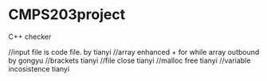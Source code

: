 # CMPS203project
C++ checker

//input file is code file. by tianyi
//array enhanced + for while array outbound   by gongyu
//brackets tianyi
//file close  tianyi
//malloc free  tianyi
//variable incosistence tianyi
